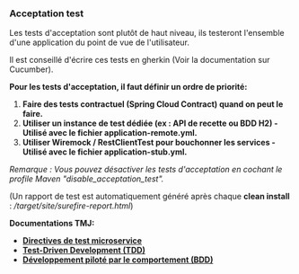 ### **Acceptation test**

Les tests d'acceptation sont plutôt de haut niveau, ils testeront l'ensemble d'une application du point de vue de l'utilisateur.

Il est conseillé d'écrire ces tests en gherkin (Voir la documentation sur Cucumber).

**Pour les tests d'acceptation, il faut définir un ordre de priorité:**
1. **Faire des tests contractuel (Spring Cloud Contract) quand on peut le faire.**
2. **Utiliser un instance de test dédiée (ex : API de recette ou BDD H2) - Utilisé avec le fichier application-remote.yml.**
3. **Utiliser Wiremock / RestClientTest pour bouchonner les services - Utilisé avec le fichier application-stub.yml.**

*Remarque : Vous pouvez désactiver les tests d'acceptation en cochant le profile Maven "disable_acceptation_test".*

(Un rapport de test est automatiquement généré après chaque **clean install** : */target/site/surefire-report.html*)

**Documentations TMJ:**

+ **[Directives de test microservice](http://tmj.git-scm.pole-emploi.intra/site/livrables_tmj/conception/strategie-test-microservice/README.html)**
+ **[Test-Driven Development (TDD)](http://tmj.git-scm.pole-emploi.intra/site/livrables_tmj/developpement/tdd/README.html)**
+ **[Développement piloté par le comportement (BDD)](http://tmj.git-scm.pole-emploi.intra/site/livrables_tmj/developpement/Behavior-driven_development/README.html)**

